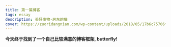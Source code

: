 ```yaml
---
title: 第一篇博客
tags: essay
description: 美好事物-房东的猫
cover: https://zuoridangnian.com/wp-content/uploads/2018/05/17b6c75706f163334ac341938d889109.jpg
---
```


**今天终于找到了一个自己比较满意的博客框架, butterfly!**


